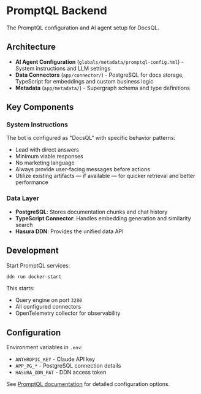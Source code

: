 # PromptQL Backend

The PromptQL configuration and AI agent setup for DocsQL.

## Architecture

- **AI Agent Configuration** (`globals/metadata/promptql-config.hml`) - System instructions and LLM settings
- **Data Connectors** (`app/connector/`) - PostgreSQL for docs storage, TypeScript for embeddings and custom business
  logic
- **Metadata** (`app/metadata/`) - Supergraph schema and type definitions

## Key Components

### System Instructions

The bot is configured as "DocsQL" with specific behavior patterns:

- Lead with direct answers
- Minimum viable responses
- No marketing language
- Always provide user-facing messages before actions
- Utilize existing artifacts — if available — for quicker retrieval and better performance

### Data Layer

- **PostgreSQL**: Stores documentation chunks and chat history
- **TypeScript Connector**: Handles embedding generation and similarity search
- **Hasura DDN**: Provides the unified data API

## Development

Start PromptQL services:

```sh
ddn run docker-start
```

This starts:

- Query engine on port `3280`
- All configured connectors
- OpenTelemetry collector for observability

## Configuration

Environment variables in `.env`:

- `ANTHROPIC_KEY` - Claude API key
- `APP_PG_*` - PostgreSQL connection details
- `HASURA_DDN_PAT` - DDN access token

See [PromptQL documentation](https://promptql.io/docs/) for detailed configuration options.
